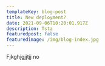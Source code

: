 ```yaml
---
templateKey: blog-post
title: New deployment?
date: 2021-09-06T10:20:01.917Z
description: Tsta
featuredpost: false
featuredimage: /img/blog-index.jpg
---
```

Fjkghjgjjtjj no